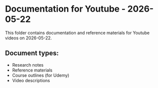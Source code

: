 # Documentation for Youtube - 2026-05-22

This folder contains documentation and reference materials for Youtube videos on 2026-05-22.

## Document types:
- Research notes
- Reference materials
- Course outlines (for Udemy)
- Video descriptions
